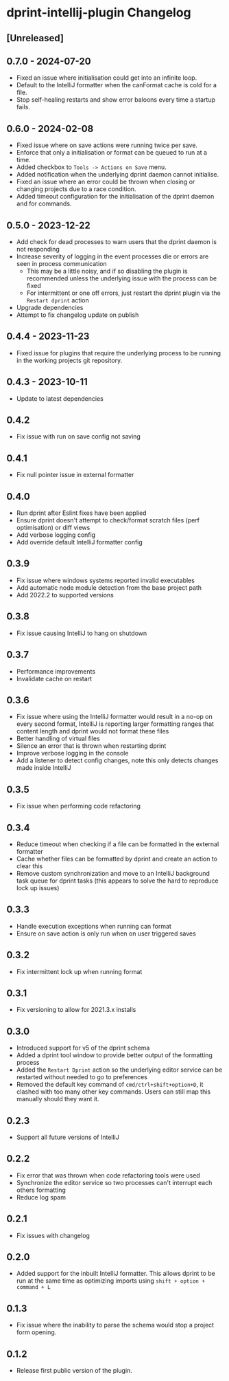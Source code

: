 <!-- Keep a Changelog guide -> https://keepachangelog.com -->

# dprint-intellij-plugin Changelog

## [Unreleased]

## 0.7.0 - 2024-07-20

- Fixed an issue where initialisation could get into an infinite loop.
- Default to the IntelliJ formatter when the canFormat cache is cold for a file.
- Stop self-healing restarts and show error baloons every time a startup fails.

## 0.6.0 - 2024-02-08

- Fixed issue where on save actions were running twice per save.
- Enforce that only a initialisation or format can be queued to run at a time.
- Added checkbox to `Tools -> Actions on Save` menu.
- Added notification when the underlying dprint daemon cannot initialise.
- Fixed an issue where an error could be thrown when closing or changing projects due to a race condition.
- Added timeout configuration for the initialisation of the dprint daemon and for commands.

## 0.5.0 - 2023-12-22

- Add check for dead processes to warn users that the dprint daemon is not responding
- Increase severity of logging in the event processes die or errors are seen in process communication
  - This may be a little noisy, and if so disabling the plugin is recommended unless the underlying issue with the process can be fixed
  - For intermittent or one off errors, just restart the dprint plugin via the `Restart dprint` action
- Upgrade dependencies
- Attempt to fix changelog update on publish

## 0.4.4 - 2023-11-23

- Fixed issue for plugins that require the underlying process to be running in the working projects git repository.

## 0.4.3 - 2023-10-11

- Update to latest dependencies

## 0.4.2

- Fix issue with run on save config not saving

## 0.4.1

- Fix null pointer issue in external formatter

## 0.4.0

- Run dprint after Eslint fixes have been applied
- Ensure dprint doesn't attempt to check/format scratch files (perf optimisation) or diff views
- Add verbose logging config
- Add override default IntelliJ formatter config

## 0.3.9

- Fix issue where windows systems reported invalid executables
- Add automatic node module detection from the base project path
- Add 2022.2 to supported versions

## 0.3.8

- Fix issue causing IntelliJ to hang on shutdown

## 0.3.7

- Performance improvements
- Invalidate cache on restart

## 0.3.6

- Fix issue where using the IntelliJ formatter would result in a no-op on every second format, IntelliJ is reporting larger formatting ranges that content length and dprint would not format these files
- Better handling of virtual files
- Silence an error that is thrown when restarting dprint
- Improve verbose logging in the console
- Add a listener to detect config changes, note this only detects changes made inside IntelliJ

## 0.3.5

- Fix issue when performing code refactoring

## 0.3.4

- Reduce timeout when checking if a file can be formatted in the external formatter
- Cache whether files can be formatted by dprint and create an action to clear this
- Remove custom synchronization and move to an IntelliJ background task queue for dprint tasks (this appears to solve the hard to reproduce lock up issues)

## 0.3.3

- Handle execution exceptions when running can format
- Ensure on save action is only run when on user triggered saves

## 0.3.2

- Fix intermittent lock up when running format

## 0.3.1

- Fix versioning to allow for 2021.3.x installs

## 0.3.0

- Introduced support for v5 of the dprint schema
- Added a dprint tool window to provide better output of the formatting process
- Added the `Restart Dprint` action so the underlying editor service can be restarted without needed to go to preferences
- Removed the default key command of `cmd/ctrl+shift+option+D`, it clashed with too many other key commands. Users can still map this manually should they want it.

## 0.2.3

- Support all future versions of IntelliJ

## 0.2.2

- Fix error that was thrown when code refactoring tools were used
- Synchronize the editor service so two processes can't interrupt each others formatting
- Reduce log spam

## 0.2.1

- Fix issues with changelog

## 0.2.0

- Added support for the inbuilt IntelliJ formatter. This allows dprint to be run at the same time as optimizing imports
  using `shift + option + command + L`

## 0.1.3

- Fix issue where the inability to parse the schema would stop a project form opening.

## 0.1.2

- Release first public version of the plugin.

